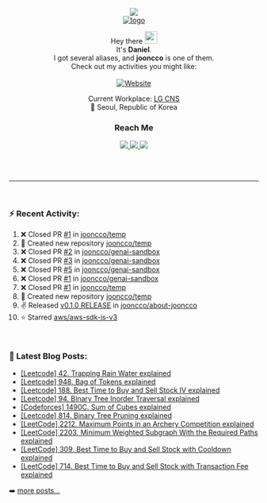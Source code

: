 
<p align="center">
  <img src="https://capsule-render.vercel.app/api?type=waving&color=gradient"><br/>
  <a href="https://jooncco.me"><img src="https://i.ibb.co/N2jDKfK/logo.png" alt="logo" border="0"/></a>
</p>

<p align="center">
  Hey there <img src="https://media.giphy.com/media/hvRJCLFzcasrR4ia7z/giphy.gif" width="25"><br/>
  It's <b>Daniel</b>.<br/>
  I got several aliases, and <b>jooncco</b> is one of them.<br/>
  Check out my activities you might like:<br/><br/>
  <a href="https://jooncco.me">
    <img alt="Website" src="https://img.shields.io/website?down_color=inactive&down_message=jooncco.me&style=flat-square&up_color=9cf&up_message=jooncco.me&url=https://jooncco.me">
  </a><br/>
</p>

<p align="center">
  Current Workplace: <a href="https://www.lgcns.com/">LG CNS</a><br/>
  📍 Seoul, Republic of Korea
</p>

<h3 align="center">Reach Me</h3>
<p align="center">
  <a href="https://www.linkedin.com/in/jooncco">
    <img src="https://img.shields.io/badge/LinkedIn-0A66C2?style=flat-square&logo=LinkedIn&logoColor=white"/>
  </a>
  <a href="mailto:jooncco.g@gmail.com">
    <img src="https://img.shields.io/badge/Gmail-EA4335?style=flat-square&logo=Gmail&logoColor=white"/>
  </a>
  <a href="https://instagram.com/jooncco">
    <img src="https://img.shields.io/badge/instagram-E4405F?style=flat-square&logo=instagram&logoColor=white"/>
  </a>
</p>
<br />
<br />

<hr />

<br />

### ⚡ Recent Activity:

<!--RECENT_ACTIVITY:start-->
1. ❌ Closed PR [#1](https://github.com/jooncco/temp/pull/1) in [jooncco/temp](https://github.com/jooncco/temp)
2. 📔 Created new repository [jooncco/temp](https://github.com/jooncco/temp)
3. ❌ Closed PR [#2](https://github.com/jooncco/genai-sandbox/pull/2) in [jooncco/genai-sandbox](https://github.com/jooncco/genai-sandbox)
4. ❌ Closed PR [#3](https://github.com/jooncco/genai-sandbox/pull/3) in [jooncco/genai-sandbox](https://github.com/jooncco/genai-sandbox)
5. ❌ Closed PR [#5](https://github.com/jooncco/genai-sandbox/pull/5) in [jooncco/genai-sandbox](https://github.com/jooncco/genai-sandbox)
6. ❌ Closed PR [#1](https://github.com/jooncco/genai-sandbox/pull/1) in [jooncco/genai-sandbox](https://github.com/jooncco/genai-sandbox)
7. ❌ Closed PR [#1](https://github.com/jooncco/temp/pull/1) in [jooncco/temp](https://github.com/jooncco/temp)
8. 📔 Created new repository [jooncco/temp](https://github.com/jooncco/temp)
9. ✌️ Released [v0.1.0 RELEASE](https://github.com/jooncco/about-jooncco/releases/tag/v0.1.0) in [jooncco/about-jooncco](https://github.com/jooncco/about-jooncco)
10. ⭐ Starred [aws/aws-sdk-js-v3](https://github.com/aws/aws-sdk-js-v3)
<!--RECENT_ACTIVITY:end-->

<br />

### 📕 Latest Blog Posts:

<!-- BLOG-POST-LIST:START -->
- [[Leetcode] 42. Trapping Rain Water explained](https://jooncco.github.io/competitive-programming/leetcode-42/)
- [[Leetcode] 948. Bag of Tokens explained](https://jooncco.github.io/competitive-programming/leetcode-948/)
- [[Leetcode] 188. Best Time to Buy and Sell Stock IV explained](https://jooncco.github.io/competitive-programming/leetcode-188/)
- [[Leetcode] 94. Binary Tree Inorder Traversal explained](https://jooncco.github.io/competitive-programming/leetcode-94/)
- [[Codeforces] 1490C. Sum of Cubes explained](https://jooncco.github.io/competitive-programming/codeforces-1490C/)
- [[Leetcode] 814. Binary Tree Pruning explained](https://jooncco.github.io/competitive-programming/leetcode-814/)
- [[LeetCode] 2212. Maximum Points in an Archery Competition explained](https://jooncco.github.io/competitive-programming/leetcode-2212/)
- [[LeetCode] 2203. Minimum Weighted Subgraph With the Required Paths explained](https://jooncco.github.io/competitive-programming/leetcode-2203/)
- [[LeetCode] 309. Best Time to Buy and Sell Stock with Cooldown explained](https://jooncco.github.io/competitive-programming/leetcode-309/)
- [[LeetCode] 714. Best Time to Buy and Sell Stock with Transaction Fee explained](https://jooncco.github.io/competitive-programming/leetcode-714/)
<!-- BLOG-POST-LIST:END -->

➡️ [more posts...](https://jooncco.github.io)

<!-- ### 📈 CP Activity: -->

<!-- [![Codeforces](https://cp-logo.vercel.app/codeforces/jooncco?logo=true)](http://codeforces.com/profile/jooncco) -->

